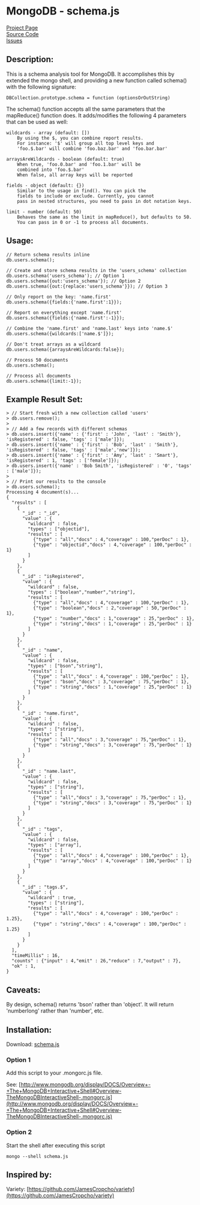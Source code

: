 # MongoDB - schema.js #

[Project Page](http://skratchdot.com/projects/mongodb-schema/)  
[Source Code](https://github.com/skratchdot/mongodb-schema/)  
[Issues](https://github.com/skratchdot/mongodb-schema/issues/)  

## Description: ##

This is a schema analysis tool for MongoDB. It accomplishes this by
extended the mongo shell, and providing a new function called schema()
with the following signature:  

    DBCollection.prototype.schema = function (optionsOrOutString)  

The schema() function accepts all the same parameters that the mapReduce() function
does. It adds/modifies the following 4 parameters that can be used as well:

    wildcards - array (default: [])
        By using the $, you can combine report results.
        For instance: '$' will group all top level keys and
        'foo.$.bar' will combine 'foo.baz.bar' and 'foo.bar.bar'

    arraysAreWildcards - boolean (default: true)
        When true, 'foo.0.bar' and 'foo.1.bar' will be
        combined into 'foo.$.bar'
        When false, all array keys will be reported

    fields - object (default: {})
        Similar to the usage in find(). You can pick the
        fields to include or exclude. Currently, you cannot 
        pass in nested structures, you need to pass in dot notation keys.

    limit - number (default: 50)
        Behaves the same as the limit in mapReduce(), but defaults to 50.
        You can pass in 0 or -1 to process all documents.

## Usage: ##

    // Return schema results inline
    db.users.schema();
    
    // Create and store schema results in the 'users_schema' collection
    db.users.schema('users_schema'); // Option 1
    db.users.schema({out:'users_schema'}); // Option 2
    db.users.schema({out:{replace:'users_schema'}}); // Option 3
    
    // Only report on the key: 'name.first'
    db.users.schema({fields:{'name.first':1}});
    
    // Report on everything except 'name.first'
    db.users.schema({fields:{'name.first':-1}});
    
    // Combine the 'name.first' and 'name.last' keys into 'name.$'
    db.users.schema({wildcards:['name.$']});
    
    // Don't treat arrays as a wildcard
    db.users.schema({arraysAreWildcards:false});
    
    // Process 50 documents
    db.users.schema();
    
    // Process all documents
    db.users.schema({limit:-1});

## Example Result Set: ##

    > // Start fresh with a new collection called 'users'
    > db.users.remove();
    > 
    > // Add a few records with different schemas
    > db.users.insert({'name' : {'first' : 'John', 'last' : 'Smith'}, 'isRegistered' : false, 'tags' : ['male']});
    > db.users.insert({'name' : {'first' : 'Bob', 'last' : 'Smith'}, 'isRegistered' : false, 'tags' : ['male','new']});
    > db.users.insert({'name' : {'first' : 'Amy', 'last' : 'Smart'}, 'isRegistered' : 1, 'tags' : ['female']});
    > db.users.insert({'name' : 'Bob Smith', 'isRegistered' : '0', 'tags' : ['male']});
    > 
    > // Print our results to the console
    > db.users.schema();
    Processing 4 document(s)...
    {
      "results" : [
        {
          "_id" : "_id",
          "value" : {
            "wildcard" : false,
            "types" : ["objectid"],
            "results" : [
              {"type" : "all","docs" : 4,"coverage" : 100,"perDoc" : 1},
              {"type" : "objectid","docs" : 4,"coverage" : 100,"perDoc" : 1}
            ]
          }
        },
        {
          "_id" : "isRegistered",
          "value" : {
            "wildcard" : false,
            "types" : ["boolean","number","string"],
            "results" : [
              {"type" : "all","docs" : 4,"coverage" : 100,"perDoc" : 1},
              {"type" : "boolean","docs" : 2,"coverage" : 50,"perDoc" : 1},
              {"type" : "number","docs" : 1,"coverage" : 25,"perDoc" : 1},
              {"type" : "string","docs" : 1,"coverage" : 25,"perDoc" : 1}
            ]
          }
        },
        {
          "_id" : "name",
          "value" : {
            "wildcard" : false,
            "types" : ["bson","string"],
            "results" : [
              {"type" : "all","docs" : 4,"coverage" : 100,"perDoc" : 1},
              {"type" : "bson","docs" : 3,"coverage" : 75,"perDoc" : 1},
              {"type" : "string","docs" : 1,"coverage" : 25,"perDoc" : 1}
            ]
          }
        },
        {
          "_id" : "name.first",
          "value" : {
            "wildcard" : false,
            "types" : ["string"],
            "results" : [
              {"type" : "all","docs" : 3,"coverage" : 75,"perDoc" : 1},
              {"type" : "string","docs" : 3,"coverage" : 75,"perDoc" : 1}
            ]
          }
        },
        {
          "_id" : "name.last",
          "value" : {
            "wildcard" : false,
            "types" : ["string"],
            "results" : [
              {"type" : "all","docs" : 3,"coverage" : 75,"perDoc" : 1},
              {"type" : "string","docs" : 3,"coverage" : 75,"perDoc" : 1}
            ]
          }
        },
        {
          "_id" : "tags",
          "value" : {
            "wildcard" : false,
            "types" : ["array"],
            "results" : [
              {"type" : "all","docs" : 4,"coverage" : 100,"perDoc" : 1},
              {"type" : "array","docs" : 4,"coverage" : 100,"perDoc" : 1}
            ]
          }
        },
        {
          "_id" : "tags.$",
          "value" : {
            "wildcard" : true,
            "types" : ["string"],
            "results" : [
              {"type" : "all","docs" : 4,"coverage" : 100,"perDoc" : 1.25},
              {"type" : "string","docs" : 4,"coverage" : 100,"perDoc" : 1.25}
            ]
          }
        }
      ],
      "timeMillis" : 16,
      "counts" : {"input" : 4,"emit" : 26,"reduce" : 7,"output" : 7},
      "ok" : 1,
    }

## Caveats: ##

By design, schema() returns 'bson' rather than 'object'.
It will return 'numberlong' rather than 'number', etc.

## Installation: ##

Download: [schema.js](https://github.com/skratchdot/mongodb-schema/raw/master/schema.js)

### Option 1 ###

Add this script to your .mongorc.js file.  

See: [http://www.mongodb.org/display/DOCS/Overview+-+The+MongoDB+Interactive+Shell#Overview-TheMongoDBInteractiveShell-.mongorc.js](http://www.mongodb.org/display/DOCS/Overview+-+The+MongoDB+Interactive+Shell#Overview-TheMongoDBInteractiveShell-.mongorc.js)

### Option 2 ###

Start the shell after executing this script  

    mongo --shell schema.js

## Inspired by: ##

Variety: [https://github.com/JamesCropcho/variety](https://github.com/JamesCropcho/variety)
